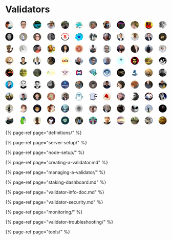 # Validators



![](../../.gitbook/assets/image%20%28180%29.png)

{% page-ref page="definitions/" %}

{% page-ref page="server-setup/" %}

{% page-ref page="node-setup/" %}

{% page-ref page="creating-a-validator.md" %}

{% page-ref page="managing-a-validator/" %}

{% page-ref page="staking-dashboard.md" %}

{% page-ref page="validator-info-doc.md" %}

{% page-ref page="validator-security.md" %}

{% page-ref page="monitoring/" %}

{% page-ref page="validator-troubleshooting/" %}

{% page-ref page="tools/" %}

